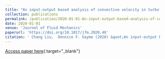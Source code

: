 ```yaml
---
title: "An input-output based analysis of convective velocity in turbulent channels"
collection: publications
permalink: /publication/2020-01-01-An-input-output-based-analysis-of-convective-velocity-in-turbulent-channels
date: 2020-01-01
venue: 'Journal of Fluid Mechanics'
paperurl: 'https://doi.org/10.1017/jfm.2020.48'
citation: ' Chang Liu,  Dennice F. Gayme (2020) &quot;An input-output based analysis of convective velocity in turbulent channels.&quot; <i>Journal of Fluid Mechanics</i>. 888, A32.'
---
```

[Access paper here](https://doi.org/10.1017/jfm.2020.48){:target="_blank"}
